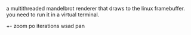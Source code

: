 
a multithreaded mandelbrot renderer that draws to the linux framebuffer.
you need to run it in a virtual terminal.


+-		zoom
po		iterations
wsad	pan

